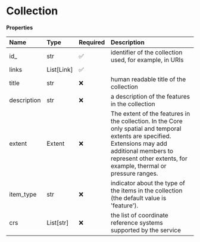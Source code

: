 # Collection

**Properties**

| Name        | Type       | Required | Description                                                                                                                                                                                                           |
| :---------- | :--------- | :------- | :-------------------------------------------------------------------------------------------------------------------------------------------------------------------------------------------------------------------- |
| id\_        | str        | ✅       | identifier of the collection used, for example, in URIs                                                                                                                                                               |
| links       | List[Link] | ✅       |                                                                                                                                                                                                                       |
| title       | str        | ❌       | human readable title of the collection                                                                                                                                                                                |
| description | str        | ❌       | a description of the features in the collection                                                                                                                                                                       |
| extent      | Extent     | ❌       | The extent of the features in the collection. In the Core only spatial and temporal extents are specified. Extensions may add additional members to represent other extents, for example, thermal or pressure ranges. |
| item_type   | str        | ❌       | indicator about the type of the items in the collection (the default value is 'feature').                                                                                                                             |
| crs         | List[str]  | ❌       | the list of coordinate reference systems supported by the service                                                                                                                                                     |

<!-- This file was generated by liblab | https://liblab.com/ -->
